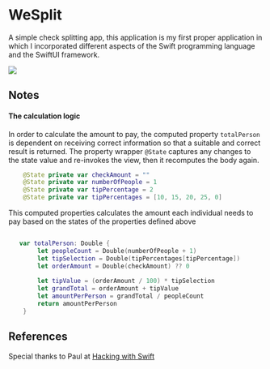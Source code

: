 # WeSplit
A simple check splitting app, this application is my first proper application in which I incorporated different aspects of the Swift programming language and the SwiftUI framework.

<img src="https://user-images.githubusercontent.com/64978825/86610661-9051a400-bfa5-11ea-9935-6aafdca5f329.gif"/>

## Notes
#### The calculation logic
In order to calculate the amount to pay, the computed property `totalPerson` is dependent on receiving correct information so that a suitable and correct result is returned. 
The property wrapper `@State` captures any changes to the state value and re-invokes the view, then it recomputes the body again.

```swift
    @State private var checkAmount = ""
    @State private var numberOfPeople = 1
    @State private var tipPercentage = 2
    @State private var tipPercentages = [10, 15, 20, 25, 0]

```
This computed properties calculates the amount each individual needs to pay based on the states of the properties defined above

```swift

   var totalPerson: Double {
        let peopleCount = Double(numberOfPeople + 1)
        let tipSelection = Double(tipPercentages[tipPercentage])
        let orderAmount = Double(checkAmount) ?? 0
        
        let tipValue = (orderAmount / 100) * tipSelection
        let grandTotal = orderAmount + tipValue
        let amountPerPerson = grandTotal / peopleCount
        return amountPerPerson
    }
```

## References
Special thanks to Paul at [Hacking with Swift](https://www.hackingwithswift.com/100/swiftui)
